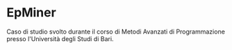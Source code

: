 # EpMiner
Caso di studio svolto durante il corso di Metodi Avanzati di Programmazione presso l'Università degli Studi di Bari.
